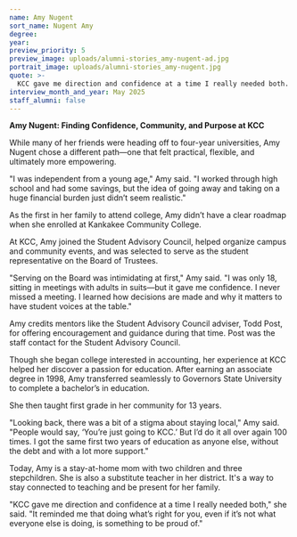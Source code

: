 ```yaml
---
name: Amy Nugent
sort_name: Nugent Amy
degree:
year:
preview_priority: 5
preview_image: uploads/alumni-stories_amy-nugent-ad.jpg
portrait_image: uploads/alumni-stories_amy-nugent.jpg
quote: >-
  KCC gave me direction and confidence at a time I really needed both.
interview_month_and_year: May 2025
staff_alumni: false
---
```

**Amy Nugent: Finding Confidence, Community, and Purpose at KCC**

While many of her friends were heading off to four-year universities, Amy Nugent chose a different path—one that felt practical, flexible, and ultimately more empowering.

"I was independent from a young age," Amy said. "I worked through high school and had some savings, but the idea of going away and taking on a huge financial burden just didn’t seem realistic."

As the first in her family to attend college, Amy didn’t have a clear roadmap when she enrolled at Kankakee Community College.

At KCC, Amy joined the Student Advisory Council, helped organize campus and community events, and was selected to serve as the student representative on the Board of Trustees.

"Serving on the Board was intimidating at first," Amy said. "I was only 18, sitting in meetings with adults in suits—but it gave me confidence. I never missed a meeting. I learned how decisions are made and why it matters to have student voices at the table."

Amy credits mentors like the Student Advisory Council adviser, Todd Post, for offering encouragement and guidance during that time. Post was the staff contact for the Student Advisory Council.

Though she began college interested in accounting, her experience at KCC helped her discover a passion for education. After earning an associate degree in 1998, Amy transferred seamlessly to Governors State University to complete a bachelor’s in education.

She then taught first grade in her community for 13 years.

"Looking back, there was a bit of a stigma about staying local," Amy said. "People would say, ‘You’re just going to KCC.’ But I’d do it all over again 100 times. I got the same first two years of education as anyone else, without the debt and with a lot more support."

Today, Amy is a stay-at-home mom with two children and three stepchildren. She is also a  substitute teacher in her district. It's a way to stay connected to teaching and be present for her family.

"KCC gave me direction and confidence at a time I really needed both," she said. "It reminded me that doing what’s right for you, even if it’s not what everyone else is doing, is something to be proud of."
